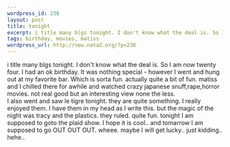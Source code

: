 ```yaml
--- 
wordpress_id: 238
layout: post
title: tonight
excerpt: i title many blgs tonight. I don't know what the deal is. So I am now twenty four. I had an ok birthday. It was nothing special - however I went and hung out at my favorite bar. Which is sorta fun. actually quite a bit of fun. matiss and I chilled there for awhile and watched crazy japanese snuff,rape,horror movies. not real good but an interesting view none the less. I also went and saw le...
tags: birthday, movies, matiss
wordpress_url: http://new.nata2.org/?p=238
---
```

i title many blgs tonight. I don't know what the deal is. So I am now twenty four. I had an ok birthday. It was nothing special - however I went and hung out at my favorite bar. Which is sorta fun. actually quite a bit of fun. matiss and I chilled there for awhile and watched crazy japanese snuff,rape,horror movies. not real good but an interesting view none the less. <br/>I also went and saw le tigre tonight. they are quite something. I really enjoyed them. I have them in my head as I write this. but the magic of the night was tracy and the plastics. they ruled. quite fun. tonight I am supposed to goto the plaid show. I hope it is cool.. and tomarrow I am supposed to go OUT OUT OUT. wheee. maybe I will get lucky.. just kidding.. hehe.. 
